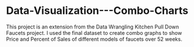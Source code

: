 # Data-Visualization---Combo-Charts
This project is an extension from the Data Wrangling Kitchen Pull Down Faucets project.
I used the final dataset to create combo graphs to show Price and Percent of Sales of different models of faucets over 52 weeks.
